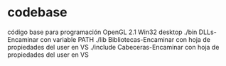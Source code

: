 # codebase
código base para programación OpenGL 2.1 Win32 desktop
./bin DLLs-Encaminar con variable PATH
./lib Bibliotecas-Encaminar con hoja de propiedades del user en VS
./include Cabeceras-Encaminar con hoja de propiedades del user en VS
